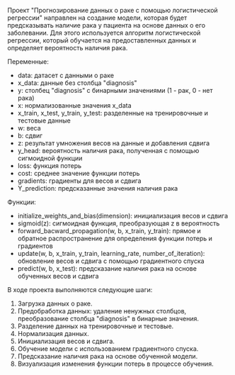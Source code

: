 Проект "Прогнозирование данных о раке с помощью логистической регрессии" направлен на создание модели, которая будет предсказывать наличие рака у пациента на основе данных о его заболевании. Для этого используется алгоритм логистической регрессии, который обучается на предоставленных данных и определяет вероятность наличия рака.

Переменные:
- data: датасет с данными о раке
- x_data: данные без столбца "diagnosis"
- y: столбец "diagnosis" с бинарными значениями (1 - рак, 0 - нет рака)
- x: нормализованные значения x_data
- x_train, x_test, y_train, y_test: разделенные на тренировочные и тестовые данные
- w: веса
- b: сдвиг
- z: результат умножения весов на данные и добавления сдвига
- y_head: вероятность наличия рака, полученная с помощью сигмоидной функции
- loss: функция потерь
- cost: среднее значение функции потерь
- gradients: градиенты для весов и сдвига
- Y_prediction: предсказанные значения наличия рака

Функции:
- initialize_weights_and_bias(dimension): инициализация весов и сдвига
- sigmoid(z): сигмоидная функция, преобразующая z в вероятность
- forward_bacward_propagation(w, b, x_train, y_train): прямое и обратное распространение для определения функции потерь и градиентов
- update(w, b, x_train, y_train, learning_rate, number_of_iteration): обновление весов и сдвига с помощью градиентного спуска
- predict(w, b, x_test): предсказание наличия рака на основе обученных весов и сдвига

В ходе проекта выполняются следующие шаги:
1. Загрузка данных о раке.
2. Предобработка данных: удаление ненужных столбцов, преобразование столбца "diagnosis" в бинарные значения.
3. Разделение данных на тренировочные и тестовые.
4. Нормализация данных.
5. Инициализация весов и сдвига.
6. Обучение модели с использованием градиентного спуска.
7. Предсказание наличия рака на основе обученной модели.
8. Визуализация изменения функции потерь в процессе обучения.
